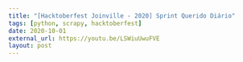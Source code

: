 ```yaml
---
title: "[Hacktoberfest Joinville - 2020] Sprint Querido Diário" 
tags: [python, scrapy, hacktoberfest] 
date: 2020-10-01
external_url: https://youtu.be/LSWiuUwuFVE
layout: post
---
```

